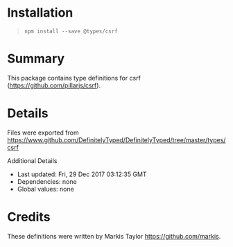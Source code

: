 # Installation
> `npm install --save @types/csrf`

# Summary
This package contains type definitions for csrf (https://github.com/pillarjs/csrf).

# Details
Files were exported from https://www.github.com/DefinitelyTyped/DefinitelyTyped/tree/master/types/csrf

Additional Details
 * Last updated: Fri, 29 Dec 2017 03:12:35 GMT
 * Dependencies: none
 * Global values: none

# Credits
These definitions were written by Markis Taylor <https://github.com/markis>.
